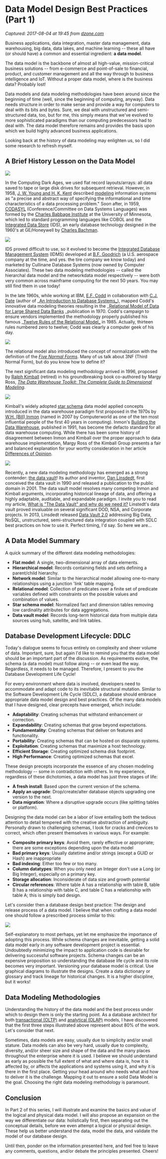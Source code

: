 # Data Model Design Best Practices (Part 1)

_Captured: 2017-08-04 at 19:45 from [dzone.com](https://dzone.com/articles/data-model-design-and-best-practices-part-1?edition=313393&utm_source=Daily%20Digest&utm_medium=email&utm_campaign=Daily%20Digest%202017-08-04)_

Business applications, data integration, master data management, data warehousing, big data, data lakes, and machine learning -- these all have (or should have) a common and essential ingredient: **a data model**.

The data model is the backbone of almost all high-value, mission-critical business solutions -- from e-commerce and point-of-sale to financial, product, and customer management and all the way through to business intelligence and IoT. Without a proper data model, where is the business data? Probably lost!

Data models and data modeling methodologies have been around since the beginning of time (well, since the beginning of computing, anyway). Data needs structure in order to make sense and provide a way for computers to deal with its bits and bytes. Sure, we deal with unstructured and semi-structured data, too, but for me, this simply means that we've evolved to more sophisticated paradigms than our computing predecessors had to deal with. The data model therefore remains and provides the basis upon which we build highly advanced business applications.

Looking back at the history of data modeling may enlighten us, so I did some research to refresh myself.

## A Brief History Lesson on the Data Model

![](https://www.talend.com/wp-content/uploads/320px-Hierarchical_Model_svg.png)

In the Computing Dark Ages, we used flat record layouts/arrays: all data saved to tape or large disk drives for subsequent retrieval. However, in 1958, [J. W. Young and H. K. Kent](https://en.wikipedia.org/wiki/Data_model#cite_ref-10) described [modeling](https://en.wikipedia.org/wiki/Data_model) information systems as "a precise and abstract way of specifying the informational and time characteristics of a data processing problem." Soon after, in 1959, [CODASYL](http://purl.umn.edu/40644) (Conference/Committee on Data Systems Languages) was formed by the [Charles Babbage Institute](https://en.wikipedia.org/wiki/Charles_Babbage_Institute) at the University of Minnesota, which led to standard programming languages like COBOL and the [Integrated Data Store](https://en.wikipedia.org/wiki/Integrated_Data_Store) (IDS), an early database technology designed in the 1960's at GE/Honeywell by [Charles Bachman](https://en.wikipedia.org/wiki/Charles_Bachman).

![](https://www.talend.com/wp-content/uploads/320px-Network_Model_svg-1.png)

IDS proved difficult to use, so it evolved to become the [Integrated Database Management System](https://en.wikipedia.org/wiki/IDMS) (IDMS) developed at [B.F. Goodrich](https://en.wikipedia.org/wiki/Goodrich_Corporation) (a U.S. aerospace company at the time, and yes. the tire company we know today) and marketed by Cullinane Database Systems (now owned by Computer Associates). These two data modeling methodologies -- called the hierarchal data model and the networkdata model respectively -- were both very common across mainframe computing for the next 50 years. You may still find them in use today!

In the late 1960s, while working at IBM, [E.F. Codd](https://en.wikipedia.org/wiki/Edgar_F._Codd) in collaboration with [C.J. Date](https://en.wikipedia.org/wiki/Christopher_J._Date) (author of _[An Introduction to Database Systems_](https://www.amazon.com/Introduction-Database-Systems-8th/dp/0321197844)), mapped Codd's innovative data modeling theories resulting in the _[Relational Model of Data for Large Shared Data Banks](http://www.idc-online.com/technical_references/pdfs/information_technology/A_Relational_Model_of_Data_for_Large_Shared_Data_Banks.pdf) _publication in 1970. Codd's campaign to ensure vendors implemented the methodology properly published his famous _[Twelve Rules of the Relational Model_](http://computing.derby.ac.uk/c/codds-twelve-rules/) in 1985. Actually, thirteen rules numbered zero to twelve; Codd was clearly a computer geek of his day.

![](https://www.talend.com/wp-content/uploads/280px-Relational_Model_svg-1.png)

The relational model also introduced the concept of normalization with the definition of the _[Five Normal Forms](http://www.bkent.net/Doc/simple5.htm)_. Many of us talk about 3NF (Third Normal Form), but do you know how to define it?

The next significant data modeling methodology arrived in 1996, proposed by [Ralph Kimball](https://en.wikipedia.org/wiki/Ralph_Kimball) (retired) in his groundbreaking book co-authored by Margy Ross, _[The Data Warehouse Toolkit: The Complete Guide to Dimensional Modeling](http://www.kimballgroup.com/data-warehouse-business-intelligence-resources/books/data-warehouse-dw-toolkit/)._

![](https://www.talend.com/wp-content/uploads/dim1-1.jpg)

Kimball's widely adopted [star schema](https://en.wikipedia.org/wiki/Star_schema) data model applied concepts introduced in the data warehouse paradigm first proposed in the 1970s by [W.H. (Bill) Inmon](https://en.wikipedia.org/wiki/Bill_Inmon) (named in 2007 by Computerworld as one of the ten most influential people of the first 40 years in computing). Inmon's [Building the Data Warehouse](http://fit.hcmute.edu.vn/Resources/Docs/SubDomain/fit/ThayTuan/DataWH/Bulding%20the%20Data%20Warehouse%204%20Edition.pdf), published in 1991, has become the defacto standard for all data warehouse computing. While there has been some history of disagreement between Inmon and Kimball over the proper approach to data warehouse implementation, Margy Ross of the Kimball Group presents a fair and balanced explanation for your worthy consideration in her article [Differences of Opinion](http://www.kimballgroup.com/2004/03/differences-of-opinion/).

![](https://www.talend.com/wp-content/uploads/the-data-vault-2.jpg)

Recently, a new data modeling methodology has emerged as a strong contender: [the data vault](https://en.wikipedia.org/wiki/Data_vault_modeling)! Its author and inventor, [Dan Linsdedt](http://danlinstedt.com/), first conceived the data vault in 1990 and released a publication to the public domain in 2001. The data vault model resolves many competing Inmon and Kimball arguments, incorporating historical lineage of data, and offering a highly adaptable, auditable, and expandable paradigm. I invite you to read my article, [What is "The Data Vault" and why do we need it?](https://www.talend.com/blog/2015/03/27/what-is-the-data-vault-and-why-do-we-need-it/) Linstedt's data vault proved invaluable on several significant DOD, NSA, and Corporate projects. In 2013, Linsdedt released [Data Vault 2.0](http://learndatavault.com/) addressing Big Data, NoSQL, unstructured, semi-structured data integration coupled with SDLC best practices on how to use it. Perfect timing, I'd say. So here we are…

## **A Data Model Summary**

A quick summary of the different data modeling methodologies:

  * **Flat model**: A single, two-dimensional array of data elements.
  * **Hierarchical model**: Records containing fields and sets defining a parent/child hierarchy.
  * **Network model**: Similar to the hierarchical model allowing one-to-many relationships using a junction 'link' table mapping.
  * **Relational model**: Collection of predicates over a finite set of predicate variables defined with constraints on the possible values and combination of values.
  * **Star schema model**: Normalized fact and dimension tables removing low cardinality attributes for data aggregations.
  * **Data vault model**: Records long-term historical data from multiple data sources using hub, satellite, and link tables.

## Database Development Lifecycle: DDLC

Today's dialogue seems to focus entirely on complexity and sheer volume of data. Important, sure, but again I'd like to remind you that the data model should be an important part of the discussion. As requirements evolve, the schema (a data model) must follow along -- or even lead the way. Regardless, it needs to be managed. Therefore, I present to you the Database Development Life Cycle!

For every environment where data is involved, developers need to accommodate and adapt code to its inevitable structural mutation. Similar to the Software Development Life Cycle (SDLC), a database should embrace appropriate data model design and best practices. Of the many data models that I have designed, clear precepts have emerged, which include:

  * **Adaptability**: Creating schemas that withstand enhancement or correction.
  * **Expandability**: Creating schemas that grow beyond expectations.
  * **Fundamentality**: Creating schemas that deliver on features and functionality.
  * **Portability**: Creating schemas that can be hosted on disparate systems.
  * **Exploitation**: Creating schemas that maximize a host technology.
  * **Efficient Storage**: Creating optimized schema disk footprint.
  * **High Performance**: Creating optimized schemas that excel.

These design precepts incorporate the essence of any chosen modeling methodology -- some in contradiction with others. In my experience, regardless of these dichotomies, a data model has just three stages of life:

  * **A fresh install**: Based upon the current version of the schema.
  * **Apply an upgrade**: Drop/create/alter database objects upgrading one version to the next.
  * **Data migration**: Where a disruptive upgrade occurs (like splitting tables or platform).

Designing the data model can be a labor of love entailing both the tedious attention to detail tempered with the creative abstraction of ambiguity. Personally drawn to challenging schemas, I look for cracks and crevices to correct, which often present themselves in various ways. For example:

  * **Composite primary keys**: Avoid them, rarely effective or appropriate; there are some exceptions depending upon the data model
  * **Bad primary keys**: Usually datetime and/or strings (except a GUID or Hash) are inappropriate
  * **Bad indexing**: Either too few or too many.
  * **Column datatypes**: When you only need an Integer don't use a Long (or Big Integer), especially on a primary key.
  * **Storage allocation**: Inconsiderate of data size and growth potential
  * **Circular references**: Where table A has a relationship with table B, table B has a relationship with table C, and table C has a relationship with table A; this is simply bad design.

Let's consider then a database design best practice: The design and release process of a data model. I believe that when crafting a data model one should follow a prescribed process similar to this:

![](https://www.talend.com/wp-content/uploads/DDLC_DBdesignflow-3.png)

Self-explanatory to most perhaps, yet let me emphasize the importance of adopting this process. While schema changes are inevitable, getting a solid data model early in any software development project is essential. Undoubtedly minimizing the impact to application code is desirable for delivering successful software projects. Schema changes can be an expensive proposition so understanding the database life cycle and its role becomes very important. Versioning your database model is critical. Use graphical diagrams to illustrate the designs. Create a data dictionary or glossary and track lineage for historical changes. It is a higher discipline, but it works!

## Data Modeling Methodologies

Understanding the history of the data model and the best process under which to design them is only the starting point. As a database architect for both [transactional (OLTP)](https://en.wikipedia.org/wiki/Online_transaction_processing) and [analytical (OLAP)](https://en.wikipedia.org/wiki/Online_analytical_processing) models, I have discovered that the first three steps illustrated above represent about 80% of the work. Let's consider that next.

Sometimes, data models are easy, usually due to simplicity and/or small stature. Data models can also be very hard, usually due to complexity, diversity, and/or sheer size and shape of the data and the many places throughout the enterprise where it is used. I believe we should understand as early as possible the full extent of what and where data is, how it is affected by, or affects the applications and systems using it, and why it is there in the first place. Getting your head around who needs what and how to deliver it is the challenge. Mapping it out to ensure a solid Data Model is the goal. Choosing the right data modeling methodology is paramount.

## Conclusion

In Part 2 of this series, I will illustrate and examine the basics and value of the logical and physical data model. I will also propose an expansion on the way we differentiate our data: holistically first, then separating out the conceptual details, before we even attempt a logical or physical design. These help us better understand the data, model the data, and validate the model of our database design.

Until then, ponder on the information presented here, and feel free to leave any comments, questions, and/or debate the principles presented. Cheers!
